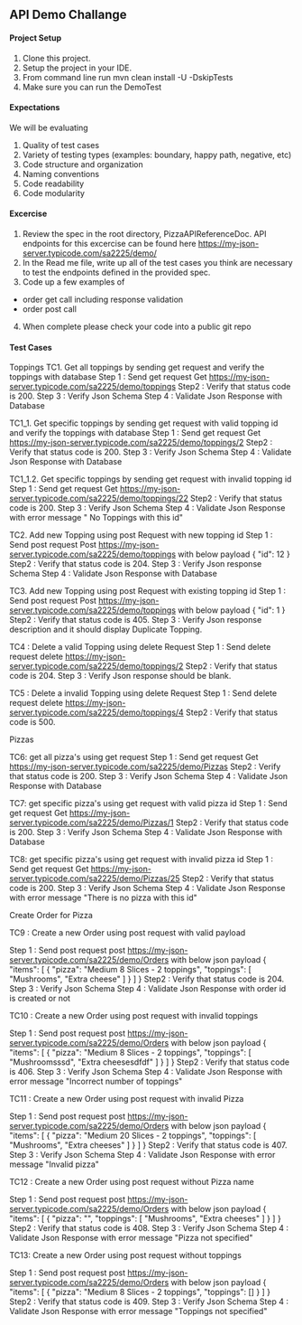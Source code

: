 ## API Demo Challange

#### Project Setup
1. Clone this project.
2. Setup the project in your IDE.
3. From command line run mvn clean install -U -DskipTests
5. Make sure you can run the DemoTest

#### Expectations
We will be evaluating
1. Quality of test cases
2. Variety  of testing types (examples: boundary, happy path, negative, etc)
3. Code structure and organization
4. Naming conventions
5. Code readability
6. Code modularity


#### Excercise
1. Review the spec in the root directory, PizzaAPIReferenceDoc.  API endpoints for this excercise can be found here
   https://my-json-server.typicode.com/sa2225/demo/
2. In the Read me file, write up all of the test cases you think are necessary to test the endpoints defined in the provided spec.
3. Code up a few examples of 
  - order get call including response validation
  - order post call
4. When complete please check your code into a public git repo

#### Test Cases
Toppings
 TC1. Get all toppings by sending get request and verify the toppings with database 
 Step 1 : Send get request Get https://my-json-server.typicode.com/sa2225/demo/toppings
 Step2 : Verify that status code is 200.
 Step 3 : Verify Json Schema
 Step 4 : Validate Json Response with Database
 
 
  TC1_1. Get specific toppings by sending get request with valid topping id and verify the toppings with database 
 Step 1 : Send get request Get https://my-json-server.typicode.com/sa2225/demo/toppings/2
 Step2 : Verify that status code is 200.
 Step 3 : Verify Json Schema
 Step 4 : Validate Json Response with Database
 
  TC1_1.2. Get specific toppings by sending get request with invalid topping id 
 Step 1 : Send get request Get https://my-json-server.typicode.com/sa2225/demo/toppings/22
 Step2 : Verify that status code is 200.
 Step 3 : Verify Json Schema
 Step 4 : Validate Json Response with error message " No Toppings with this id"
 
 TC2. Add new Topping using post Request with new topping id
 Step 1 : Send post request Post https://my-json-server.typicode.com/sa2225/demo/toppings with below payload 
 {
"id": 12
}
 Step2 : Verify that status code is 204.
 Step 3 : Verify Json response Schema
 Step 4 : Validate Json Response with Database 

 
TC3. Add new Topping using post Request with existing topping id
 Step 1 : Send post request Post https://my-json-server.typicode.com/sa2225/demo/toppings with below payload 
 {
"id": 1
}
 Step2 : Verify that status code is 405.
 Step 3 : Verify Json response description and it should display Duplicate Topping. 
 
 TC4 : Delete a valid Topping using delete Request
  Step 1 : Send delete request delete https://my-json-server.typicode.com/sa2225/demo/toppings/2 
 Step2 : Verify that status code is 204.
 Step 3 : Verify Json response should be blank.
 
  TC5 : Delete a invalid Topping using delete Request
  Step 1 : Send delete request delete https://my-json-server.typicode.com/sa2225/demo/toppings/4
 Step2 : Verify that status code is 500.
 
 
 Pizzas
 
 TC6: get all pizza's using get request
 Step 1 : Send get request Get https://my-json-server.typicode.com/sa2225/demo/Pizzas
 Step2 : Verify that status code is 200.
 Step 3 : Verify Json Schema
 Step 4 : Validate Json Response with Database
 
  TC7: get specific pizza's using get request with valid pizza id
 Step 1 : Send get request Get https://my-json-server.typicode.com/sa2225/demo/Pizzas/1
 Step2 : Verify that status code is 200.
 Step 3 : Verify Json Schema
 Step 4 : Validate Json Response with Database
 
 TC8: get specific pizza's using get request with invalid pizza id
 Step 1 : Send get request Get https://my-json-server.typicode.com/sa2225/demo/Pizzas/25
 Step2 : Verify that status code is 200.
 Step 3 : Verify Json Schema
 Step 4 : Validate Json Response with error message "There is no pizza with this id"
 
 
 Create Order for Pizza
 
 TC9 : Create a new Order using post request with valid payload
 
  Step 1 : Send post request post https://my-json-server.typicode.com/sa2225/demo/Orders with below json payload
  {
  "items": [
{
"pizza": "Medium 8 Slices - 2 toppings",
"toppings": [
"Mushrooms",
"Extra cheese"
]
}
]
}
 Step2 : Verify that status code is 204.
 Step 3 : Verify Json Schema
 Step 4 : Validate Json Response with order id is created or not
 
 
 TC10 : Create a new Order using post request with invalid toppings 
 
  Step 1 : Send post request post https://my-json-server.typicode.com/sa2225/demo/Orders with below json payload
  {
  "items": [
{
"pizza": "Medium 8 Slices - 2 toppings",
"toppings": [
"Mushroomsssd",
"Extra cheesesdfdf"
]
}
]
}
 Step2 : Verify that status code is 406.
 Step 3 : Verify Json Schema
 Step 4 : Validate Json Response with  error message "Incorrect number of toppings"
 
 
TC11 : Create a new Order using post request with invalid Pizza 
 
  Step 1 : Send post request post https://my-json-server.typicode.com/sa2225/demo/Orders with below json payload
  {
  "items": [
{
"pizza": "Medium 20 Slices - 2 toppings",
"toppings": [
"Mushrooms",
"Extra cheeses"
]
}
]
}
 Step2 : Verify that status code is 407.
 Step 3 : Verify Json Schema
 Step 4 : Validate Json Response with  error message "Invalid pizza"
 
 
 TC12 : Create a new Order using post request without Pizza name
 
  Step 1 : Send post request post https://my-json-server.typicode.com/sa2225/demo/Orders with below json payload
  {
  "items": [
{
"pizza": "",
"toppings": [
"Mushrooms",
"Extra cheeses"
]
}
]
}
 Step2 : Verify that status code is 408.
 Step 3 : Verify Json Schema
 Step 4 : Validate Json Response with  error message "Pizza not specified"
 
 
 
 
  TC13: Create a new Order using post request without toppings
 
  Step 1 : Send post request post https://my-json-server.typicode.com/sa2225/demo/Orders with below json payload
  {
  "items": [
{
"pizza": "Medium 8 Slices - 2 toppings",
"toppings": []
}
]
}
 Step2 : Verify that status code is 409.
 Step 3 : Verify Json Schema
 Step 4 : Validate Json Response with  error message "Toppings not specified"
 
 
 
 
 
 
 
 
 
 
 
 
 
